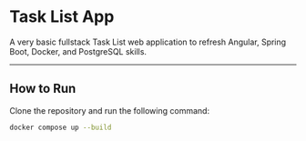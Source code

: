 # Task List App

A very basic fullstack Task List web application to refresh Angular, Spring Boot, Docker, and PostgreSQL skills.

---

## How to Run

Clone the repository and run the following command:

```bash
docker compose up --build
